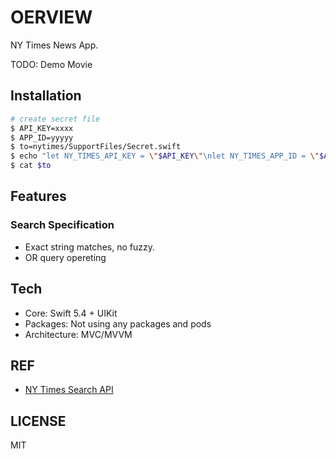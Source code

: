 # OERVIEW

NY Times News App.

TODO: Demo Movie

## Installation

```zsh
# create secret file
$ API_KEY=xxxx
$ APP_ID=yyyyy
$ to=nytimes/SupportFiles/Secret.swift
$ echo "let NY_TIMES_API_KEY = \"$API_KEY\"\nlet NY_TIMES_APP_ID = \"$APP_ID\"" > $to
$ cat $to
```

## Features

### Search Specification

- Exact string matches, no fuzzy.
- OR query opereting

## Tech

- Core: Swift 5.4 + UIKit
- Packages: Not using any packages and pods
- Architecture: MVC/MVVM

## REF

- [NY Times Search API](https://developer.nytimes.com/docs/articlesearch-product/1/overview)

## LICENSE

MIT
